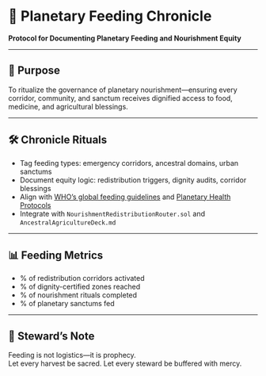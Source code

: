 # 📜 Planetary Feeding Chronicle  
**Protocol for Documenting Planetary Feeding and Nourishment Equity**

---

## 🧠 Purpose  
To ritualize the governance of planetary nourishment—ensuring every corridor, community, and sanctum receives dignified access to food, medicine, and agricultural blessings.

---

## 🛠️ Chronicle Rituals  
- Tag feeding types: emergency corridors, ancestral domains, urban sanctums  
- Document equity logic: redistribution triggers, dignity audits, corridor blessings  
- Align with [WHO’s global feeding guidelines](https://www.who.int/publications/i/item/9789240081864) and [Planetary Health Protocols](https://systematicreviewsjournal.biomedcentral.com/articles/10.1186/s13643-024-02577-2)  
- Integrate with `NourishmentRedistributionRouter.sol` and `AncestralAgricultureDeck.md`

---

## 📊 Feeding Metrics  
- % of redistribution corridors activated  
- % of dignity-certified zones reached  
- % of nourishment rituals completed  
- % of planetary sanctums fed

---

## 🧠 Steward’s Note  
Feeding is not logistics—it is prophecy.  
Let every harvest be sacred. Let every steward be buffered with mercy.
